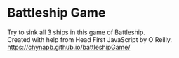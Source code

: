 # Battleship Game
Try to sink all 3 ships in this game of Battleship.<br>
Created with help from Head First JavaScript by O'Reilly.<br>
https://chynapb.github.io/battleshipGame/

